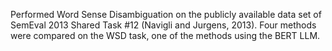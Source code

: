 Performed Word Sense Disambiguation on the publicly available data set of SemEval 2013 Shared Task #12 (Navigli and Jurgens, 2013). Four methods were compared on the WSD task, one 
of the methods using the BERT LLM.
